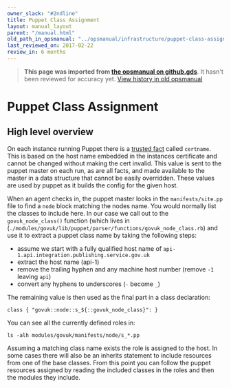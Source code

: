 ```yaml
---
owner_slack: "#2ndline"
title: Puppet Class Assignment
layout: manual_layout
parent: "/manual.html"
old_path_in_opsmanual: "../opsmanual/infrastructure/puppet-class-assignment.md"
last_reviewed_on: 2017-02-22
review_in: 6 months
---
```




> **This page was imported from [the opsmanual on github.gds](https://github.gds/gds/opsmanual)**.
It hasn't been reviewed for accuracy yet.
[View history in old opsmanual](https://github.gds/gds/opsmanual/tree/master/infrastructure/puppet-class-assignment.md)


# Puppet Class Assignment

## High level overview

On each instance running Puppet there is a [trusted fact](http://www.sebdangerfield.me.uk/2015/06/puppet-trusted-facts/)
called `certname`. This is based on the host name embedded in the instances certificate
and cannot be changed without making the cert invalid. This value is sent to the puppet master
on each run, as are all facts, and made available to the master in a data structure that cannot be easily overridden.
These values are used by puppet as it builds the config for the given host.

When an agent checks in, the puppet master looks in the `manifests/site.pp` file to find a `node` block matching
the nodes name. You would normally list the classes to include here. In our case we call out to the
`govuk_node_class()` function (which lives in (`./modules/govuk/lib/puppet/parser/functions/govuk_node_class.rb`)
and use it to extract a puppet class name by taking the following steps:

  * assume we start with a fully qualified host name of `api-1.api.integration.publishing.service.gov.uk
`
  * extract the host name (api-1)
  * remove the trailing hyphen and any machine host number (remove `-1` leaving `api`)
  * convert any hyphens to underscores (`-` become `_`)

The remaining value is then used as the final part in a class declaration:

    class { "govuk::node::s_${::govuk_node_class}": }

You can see all the currently defined roles in:

    ls -alh modules/govuk/manifests/node/s_*.pp

Assuming a matching class name exists the role is assigned to the host. In some cases there will also be an inherits
statement to include resources from one of the base classes. From this point you can follow the puppet resources
 assigned by reading the included classes in the roles and then the modules they include.
